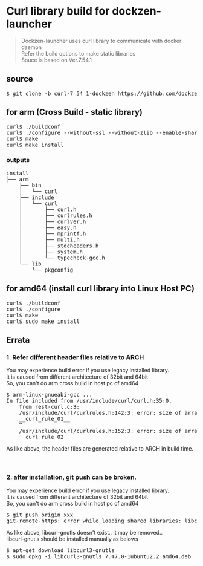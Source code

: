 # Curl library build for dockzen-launcher  
> Dockzen-launcher uses curl library to communicate with docker daemon  
> Refer the build options to make static libraries  
> Souce is based on Ver.7.54.1  

## source
<pre>
$ git clone -b curl-7_54_1-dockzen https://github.com/dockzen/curl.git
</pre>
## for arm (Cross Build - static library)  
<pre>
curl$ ./buildconf
curl$ ./configure --without-ssl --without-zlib --enable-shared=no --enable-static=yes --prefix=$(pwd)/install/arm --build=x86_64-linux --host=arm-linux-gnueabi CC=arm-linux-gnueabi-gcc
curl$ make
curl$ make install
</pre>      
### outputs
<pre>
install
├── arm
    ├── bin
    │   └── curl
    ├── include
    │   └── curl
    │       ├── curl.h
    │       ├── curlrules.h
    │       ├── curlver.h
    │       ├── easy.h
    │       ├── mprintf.h
    │       ├── multi.h
    │       ├── stdcheaders.h
    │       ├── system.h
    │       └── typecheck-gcc.h
    └── lib
        └── pkgconfig
</pre> 

## for amd64 (install curl library into Linux Host PC)  
<pre>
curl$ ./buildconf
curl$ ./configure
curl$ make
curl$ sudo make install
</pre>      
  
## Errata
### 1. Refer different header files relative to ARCH    
You may experience build error if you use legacy installed library.  
It is caused from different architecture of 32bit and 64bit  
So, you can't do arm cross build in host pc of amd64
<pre>
$ arm-linux-gnueabi-gcc ...
In file included from /usr/include/curl/curl.h:35:0,
	from rest-curl.c:3:
	/usr/include/curl/curlrules.h:142:3: error: size of array ‘__curl_rule_01__’ is negative
	__curl_rule_01__
	^
	/usr/include/curl/curlrules.h:152:3: error: size of array ‘__curl_rule_02__’ is negative
	__curl_rule_02__
</pre>
As like above, the header files are generated relative to ARCH in build time.  
<br>
<br>
### 2. <amd64> after installation, git push can be broken.    
You may experience build error if you use legacy installed library.  
It is caused from different architecture of 32bit and 64bit  
So, you can't do arm cross build in host pc of amd64
<pre>
$ git push origin xxx 
git-remote-https: error while loading shared libraries: libcurl-gnutls.so.4: cannot open shared object file: No such file or directory
</pre>
As like above, libcurl-gnutls doesn't exist.. it may be removed..  
libcurl-gnutls should be installed manually as belows
<pre>
$ apt-get download libcurl3-gnutls
$ sudo dpkg -i libcurl3-gnutls_7.47.0-1ubuntu2.2_amd64.deb
</pre>
<br>
<br>
 
